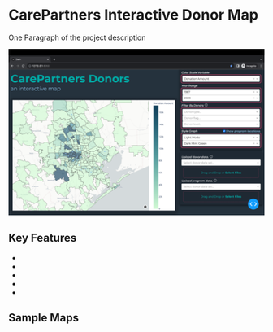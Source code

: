 # CarePartners Interactive Donor Map

One Paragraph of the project description

<img src="readme_images/carepartners_map_preview.png">

## Key Features

*
*
*
*
*

## Sample Maps